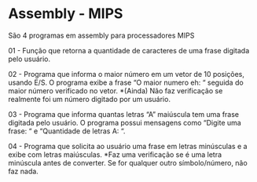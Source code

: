 # Assembly - MIPS
São 4 programas em assembly para processadores MIPS


01 - Função que retorna a quantidade de caracteres de uma frase digitada pelo usuário.

02 - Programa que informa o maior número em um vetor de 10 posições, usando E/S. O programa exibe a frase “O maior numero eh: “ seguida do maior número verificado no vetor.
    *(Ainda) Não faz verificação se realmente foi um número digitado por um usuário.

03 - Programa que informa quantas letras “A” maiúscula tem uma frase digitada pelo usuário. O programa possui mensagens como “Digite uma frase: “ e “Quantidade de letras A: “.

04 - Programa que solicita ao usuário uma frase em letras minúsculas e a exibe com letras maiúsculas.
    *Faz uma verificação se é uma letra minúscula antes de converter. Se for qualquer outro símbolo/número, não faz nada.
